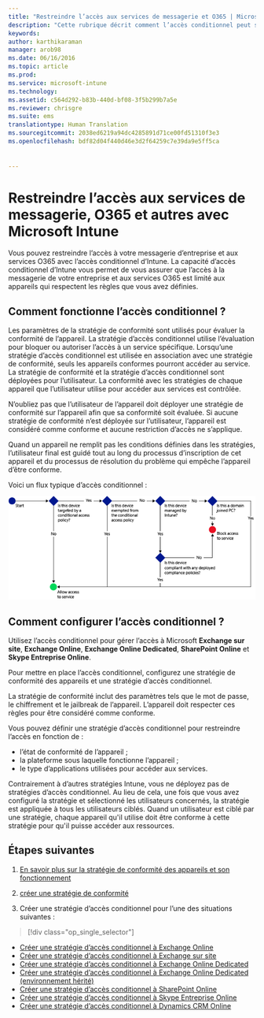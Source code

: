 ```yaml
---
title: "Restreindre l’accès aux services de messagerie et O365 | Microsoft Intune"
description: "Cette rubrique décrit comment l’accès conditionnel peut servir à autoriser uniquement les appareils compatibles à accéder à la messagerie et aux données de votre entreprise sur SharePoint Online et d’autres services."
keywords: 
author: karthikaraman
manager: arob98
ms.date: 06/16/2016
ms.topic: article
ms.prod: 
ms.service: microsoft-intune
ms.technology: 
ms.assetid: c564d292-b83b-440d-bf08-3f5b299b7a5e
ms.reviewer: chrisgre
ms.suite: ems
translationtype: Human Translation
ms.sourcegitcommit: 2038ed6219a94dc4285891d71ce00fd51310f3e3
ms.openlocfilehash: bdf82d04f440d46e3d2f64259c7e39da9e5ff5ca


---
```


# Restreindre l’accès aux services de messagerie, O365 et autres avec Microsoft Intune
Vous pouvez restreindre l’accès à votre messagerie d’entreprise et aux services O365 avec l’accès conditionnel d’Intune. La capacité d’accès conditionnel d’Intune vous permet de vous assurer que l’accès à la messagerie de votre entreprise et aux services O365 est limité aux appareils qui respectent les règles que vous avez définies.
## Comment fonctionne l’accès conditionnel ?
Les paramètres de la stratégie de conformité sont utilisés pour évaluer la conformité de l’appareil. La stratégie d’accès conditionnel utilise l’évaluation pour bloquer ou autoriser l’accès à un service spécifique. Lorsqu’une stratégie d’accès conditionnel est utilisée en association avec une stratégie de conformité, seuls les appareils conformes pourront accéder au service. La stratégie de conformité et la stratégie d’accès conditionnel sont déployées pour l’utilisateur. La conformité avec les stratégies de chaque appareil que l’utilisateur utilise pour accéder aux services est contrôlée.

N’oubliez pas que l’utilisateur de l’appareil doit déployer une stratégie de conformité sur l’appareil afin que sa conformité soit évaluée.
Si aucune stratégie de conformité n’est déployée sur l’utilisateur, l’appareil est considéré comme conforme et aucune restriction d’accès ne s’applique.

Quand un appareil ne remplit pas les conditions définies dans les stratégies, l’utilisateur final est guidé tout au long du processus d’inscription de cet appareil et du processus de résolution du problème qui empêche l’appareil d’être conforme.

Voici un flux typique d’accès conditionnel :

![Le diagramme montre les points de décision utilisés pour déterminer si un appareil est autorisé ou non à accéder à un service](../media/ConditionalAccess4.png)

## Comment configurer l’accès conditionnel ?
Utilisez l’accès conditionnel pour gérer l’accès à Microsoft **Exchange sur site**, **Exchange Online**, **Exchange Online Dedicated**, **SharePoint Online** et **Skype Entreprise Online**.

Pour mettre en place l’accès conditionnel, configurez une stratégie de conformité des appareils et une stratégie d’accès conditionnel.

La stratégie de conformité inclut des paramètres tels que le mot de passe, le chiffrement et le jailbreak de l’appareil. L’appareil doit respecter ces règles pour être considéré comme conforme.

Vous pouvez définir une stratégie d’accès conditionnel pour restreindre l’accès en fonction de :
- l’état de conformité de l’appareil ;
- la plateforme sous laquelle fonctionne l’appareil ;
- le type d’applications utilisées pour accéder aux services.

Contrairement à d’autres stratégies Intune, vous ne déployez pas de stratégies d’accès conditionnel. Au lieu de cela, une fois que vous avez configuré la stratégie et sélectionné les utilisateurs concernés, la stratégie est appliquée à tous les utilisateurs ciblés. Quand un utilisateur est ciblé par une stratégie, chaque appareil qu'il utilise doit être conforme à cette stratégie pour qu'il puisse accéder aux ressources.


## Étapes suivantes
1. [En savoir plus sur la stratégie de conformité des appareils et son fonctionnement ](introduction-to-device-compliance-policies-in-microsoft-intune.md)

2. [créer une stratégie de conformité](create-a-device-compliance-policy-in-microsoft-intune.md)

2.  Créer une stratégie d’accès conditionnel pour l’une des situations suivantes :
> [!div class="op_single_selector"]
  - [Créer une stratégie d’accès conditionnel à Exchange Online](restrict-access-to-exchange-online-with-microsoft-intune.md)
  - [Créer une stratégie d’accès conditionnel à Exchange sur site](restrict-access-to-exchange-onpremises-with-microsoft-intune.md)
  - [Créer une stratégie d’accès conditionnel à Exchange Online Dedicated](restrict-access-to-exchange-online-with-microsoft-intune.md)
  - [Créer une stratégie d’accès conditionnel à Exchange Online Dedicated (environnement hérité)](restrict-access-to-exchange-onpremises-with-microsoft-intune.md)
  - [Créer une stratégie d’accès conditionnel à SharePoint Online](restrict-access-to-sharepoint-online-with-microsoft-intune.md)
  - [Créer une stratégie d’accès conditionnel à Skype Entreprise Online](restrict-access-to-skype-for-business-online-with-microsoft-intune.md)
  - [Créer une stratégie d’accès conditionnel à Dynamics CRM Online](restrict-access-to-dynamics-crm-online-with-microsoft-intune.md)



<!--HONumber=Jul16_HO4-->


